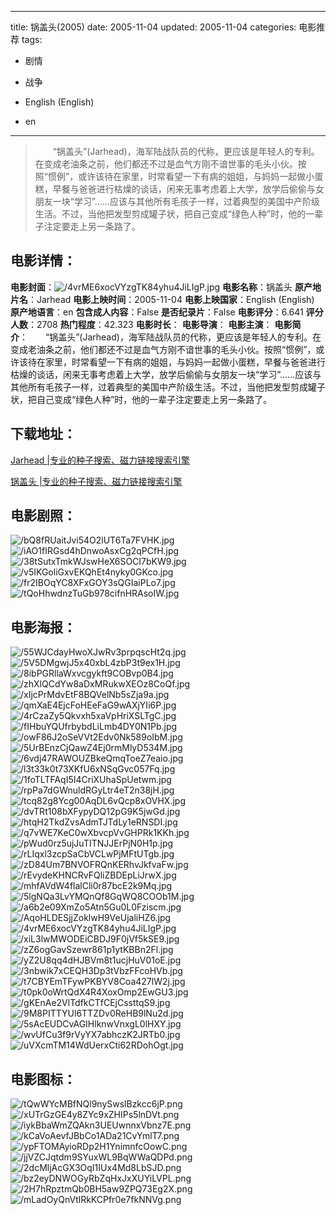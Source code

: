
---
title: 锅盖头(2005)
date: 2005-11-04
updated: 2005-11-04
categories: 电影推荐
tags:
- 剧情
- 战争

- English (English)
- en
---


> 　　“锅盖头”(Jarhead)，海军陆战队员的代称，更应该是年轻人的专利。在变成老油条之前，他们都还不过是血气方刚不谙世事的毛头小伙。按照“惯例”，或许该待在家里，时常看望一下有病的姐姐，与妈妈一起做小蛋糕，早餐与爸爸进行枯燥的谈话，闲来无事考虑着上大学，放学后偷偷与女朋友一块“学习”……应该与其他所有毛孩子一样，过着典型的美国中产阶级生活。不过，当他把发型剪成罐子状，把自己变成“绿色人种”时，他的一辈子注定要走上另一条路了。

## **电影详情**：

**电影封面**：<img src="https://image.tmdb.org/t/p/w200/4vrME6xocVYzgTK84yhu4JiLIgP.jpg" alt="/4vrME6xocVYzgTK84yhu4JiLIgP.jpg" title="/4vrME6xocVYzgTK84yhu4JiLIgP.jpg">
**电影名称**：锅盖头
**原产地片名**：Jarhead
**电影上映时间**：2005-11-04
**电影上映国家**：English (English)
**原产地语言**：en
**包含成人内容**：False
**是否纪录片**：False
**电影评分**：6.641
**评分人数**：2708
**热门程度**：42.323
**电影时长**：
**电影导演**：
**电影主演**：
**电影简介**：　　“锅盖头”(Jarhead)，海军陆战队员的代称，更应该是年轻人的专利。在变成老油条之前，他们都还不过是血气方刚不谙世事的毛头小伙。按照“惯例”，或许该待在家里，时常看望一下有病的姐姐，与妈妈一起做小蛋糕，早餐与爸爸进行枯燥的谈话，闲来无事考虑着上大学，放学后偷偷与女朋友一块“学习”……应该与其他所有毛孩子一样，过着典型的美国中产阶级生活。不过，当他把发型剪成罐子状，把自己变成“绿色人种”时，他的一辈子注定要走上另一条路了。

## **下载地址**：
[Jarhead |专业的种子搜索、磁力链接搜索引擎](https://movie.amd794.com:2083/?search=Jarhead&ordering=&mode=match_phrase&page_size=10&page=1)

[锅盖头 |专业的种子搜索、磁力链接搜索引擎](https://movie.amd794.com:2083/?search=%E9%94%85%E7%9B%96%E5%A4%B4&ordering=&mode=match_phrase&page_size=10&page=1)
 

## **电影剧照**：
<img src="https://image.tmdb.org/t/p/original/bQ8fRUaitJvi54O2lUT6Ta7FVHK.jpg" alt="/bQ8fRUaitJvi54O2lUT6Ta7FVHK.jpg" title="/bQ8fRUaitJvi54O2lUT6Ta7FVHK.jpg"><img src="https://image.tmdb.org/t/p/original/iAO1fIRGsd4hDnwoAsxCg2qPCfH.jpg" alt="/iAO1fIRGsd4hDnwoAsxCg2qPCfH.jpg" title="/iAO1fIRGsd4hDnwoAsxCg2qPCfH.jpg"><img src="https://image.tmdb.org/t/p/original/38tSutxTmkWJswHeX6SOCI7bKW9.jpg" alt="/38tSutxTmkWJswHeX6SOCI7bKW9.jpg" title="/38tSutxTmkWJswHeX6SOCI7bKW9.jpg"><img src="https://image.tmdb.org/t/p/original/v5IKGoliGxvEKQhEt4nyky0GKco.jpg" alt="/v5IKGoliGxvEKQhEt4nyky0GKco.jpg" title="/v5IKGoliGxvEKQhEt4nyky0GKco.jpg"><img src="https://image.tmdb.org/t/p/original/fr2IBOqYC8XFxGOY3sQGIaiPLo7.jpg" alt="/fr2IBOqYC8XFxGOY3sQGIaiPLo7.jpg" title="/fr2IBOqYC8XFxGOY3sQGIaiPLo7.jpg"><img src="https://image.tmdb.org/t/p/original/tQoHhwdnzTuGb978cifnHRAsoIW.jpg" alt="/tQoHhwdnzTuGb978cifnHRAsoIW.jpg" title="/tQoHhwdnzTuGb978cifnHRAsoIW.jpg">

## **电影海报**：
<img src="https://image.tmdb.org/t/p/original/55WJCdayHwoXJwRv3prpqscHt2q.jpg" alt="/55WJCdayHwoXJwRv3prpqscHt2q.jpg" title="/55WJCdayHwoXJwRv3prpqscHt2q.jpg"><img src="https://image.tmdb.org/t/p/original/5V5DMgwjJ5x40xbL4zbP3t9ex1H.jpg" alt="/5V5DMgwjJ5x40xbL4zbP3t9ex1H.jpg" title="/5V5DMgwjJ5x40xbL4zbP3t9ex1H.jpg"><img src="https://image.tmdb.org/t/p/original/8ibPGRllaWxvcgykft9COBvp0B4.jpg" alt="/8ibPGRllaWxvcgykft9COBvp0B4.jpg" title="/8ibPGRllaWxvcgykft9COBvp0B4.jpg"><img src="https://image.tmdb.org/t/p/original/zhXlQCdYw8aDxMRukwXEOz8CoQf.jpg" alt="/zhXlQCdYw8aDxMRukwXEOz8CoQf.jpg" title="/zhXlQCdYw8aDxMRukwXEOz8CoQf.jpg"><img src="https://image.tmdb.org/t/p/original/xIjcPrMdvEtF8BQVelNb5sZja9a.jpg" alt="/xIjcPrMdvEtF8BQVelNb5sZja9a.jpg" title="/xIjcPrMdvEtF8BQVelNb5sZja9a.jpg"><img src="https://image.tmdb.org/t/p/original/qmXaE4EjcFoHEeFaG9wAXjYIi6P.jpg" alt="/qmXaE4EjcFoHEeFaG9wAXjYIi6P.jpg" title="/qmXaE4EjcFoHEeFaG9wAXjYIi6P.jpg"><img src="https://image.tmdb.org/t/p/original/4rCzaZy5Qkvxh5xaVpHriXSLTgC.jpg" alt="/4rCzaZy5Qkvxh5xaVpHriXSLTgC.jpg" title="/4rCzaZy5Qkvxh5xaVpHriXSLTgC.jpg"><img src="https://image.tmdb.org/t/p/original/fIHbuYQUfrbybdLiLmb4DY0N1Pb.jpg" alt="/fIHbuYQUfrbybdLiLmb4DY0N1Pb.jpg" title="/fIHbuYQUfrbybdLiLmb4DY0N1Pb.jpg"><img src="https://image.tmdb.org/t/p/original/owF86J2oSeVVt2Edv0Nk589oIbM.jpg" alt="/owF86J2oSeVVt2Edv0Nk589oIbM.jpg" title="/owF86J2oSeVVt2Edv0Nk589oIbM.jpg"><img src="https://image.tmdb.org/t/p/original/5UrBEnzCjQawZ4Ej0rmMlyD534M.jpg" alt="/5UrBEnzCjQawZ4Ej0rmMlyD534M.jpg" title="/5UrBEnzCjQawZ4Ej0rmMlyD534M.jpg"><img src="https://image.tmdb.org/t/p/original/6vdj47RAWOUZBkeQmqToeZ7eaio.jpg" alt="/6vdj47RAWOUZBkeQmqToeZ7eaio.jpg" title="/6vdj47RAWOUZBkeQmqToeZ7eaio.jpg"><img src="https://image.tmdb.org/t/p/original/l3t33k0t73XKfU6xNSqGvc057Fq.jpg" alt="/l3t33k0t73XKfU6xNSqGvc057Fq.jpg" title="/l3t33k0t73XKfU6xNSqGvc057Fq.jpg"><img src="https://image.tmdb.org/t/p/original/1foTLTFAqI5I4CriXUhaSpUetwm.jpg" alt="/1foTLTFAqI5I4CriXUhaSpUetwm.jpg" title="/1foTLTFAqI5I4CriXUhaSpUetwm.jpg"><img src="https://image.tmdb.org/t/p/original/rpPa7dGWnuldRGyLtr4eT2n38jH.jpg" alt="/rpPa7dGWnuldRGyLtr4eT2n38jH.jpg" title="/rpPa7dGWnuldRGyLtr4eT2n38jH.jpg"><img src="https://image.tmdb.org/t/p/original/tcq82g8Ycg00AqDL6vQcp8xOVHX.jpg" alt="/tcq82g8Ycg00AqDL6vQcp8xOVHX.jpg" title="/tcq82g8Ycg00AqDL6vQcp8xOVHX.jpg"><img src="https://image.tmdb.org/t/p/original/dvTRt108bXFypyDQ12pG9K5jwGd.jpg" alt="/dvTRt108bXFypyDQ12pG9K5jwGd.jpg" title="/dvTRt108bXFypyDQ12pG9K5jwGd.jpg"><img src="https://image.tmdb.org/t/p/original/htqH2TkdZvsAdmTJTdLy1eRNSDI.jpg" alt="/htqH2TkdZvsAdmTJTdLy1eRNSDI.jpg" title="/htqH2TkdZvsAdmTJTdLy1eRNSDI.jpg"><img src="https://image.tmdb.org/t/p/original/q7vWE7KeC0wXbvcpVvGHPRk1KKh.jpg" alt="/q7vWE7KeC0wXbvcpVvGHPRk1KKh.jpg" title="/q7vWE7KeC0wXbvcpVvGHPRk1KKh.jpg"><img src="https://image.tmdb.org/t/p/original/pWud0rz5ujJuTITNJJErPjN0H1p.jpg" alt="/pWud0rz5ujJuTITNJJErPjN0H1p.jpg" title="/pWud0rz5ujJuTITNJJErPjN0H1p.jpg"><img src="https://image.tmdb.org/t/p/original/rLIqxl3zcpSaCbVCLwPjMFtUTgb.jpg" alt="/rLIqxl3zcpSaCbVCLwPjMFtUTgb.jpg" title="/rLIqxl3zcpSaCbVCLwPjMFtUTgb.jpg"><img src="https://image.tmdb.org/t/p/original/zD84Um7BNVOFRQnKERhvJkfvaFw.jpg" alt="/zD84Um7BNVOFRQnKERhvJkfvaFw.jpg" title="/zD84Um7BNVOFRQnKERhvJkfvaFw.jpg"><img src="https://image.tmdb.org/t/p/original/rEvydeKHNCRvFQliZBDEpLiJrwX.jpg" alt="/rEvydeKHNCRvFQliZBDEpLiJrwX.jpg" title="/rEvydeKHNCRvFQliZBDEpLiJrwX.jpg"><img src="https://image.tmdb.org/t/p/original/mhfAVdW4flalCli0r87bcE2k9Mq.jpg" alt="/mhfAVdW4flalCli0r87bcE2k9Mq.jpg" title="/mhfAVdW4flalCli0r87bcE2k9Mq.jpg"><img src="https://image.tmdb.org/t/p/original/5lgNQa3LvYMQnQf8GqWQ8COOb1M.jpg" alt="/5lgNQa3LvYMQnQf8GqWQ8COOb1M.jpg" title="/5lgNQa3LvYMQnQf8GqWQ8COOb1M.jpg"><img src="https://image.tmdb.org/t/p/original/a6b2e09XmZo5Atn5Gu0L0Fziscm.jpg" alt="/a6b2e09XmZo5Atn5Gu0L0Fziscm.jpg" title="/a6b2e09XmZo5Atn5Gu0L0Fziscm.jpg"><img src="https://image.tmdb.org/t/p/original/AqoHLDESjjZoklwH9VeUjaliHZ6.jpg" alt="/AqoHLDESjjZoklwH9VeUjaliHZ6.jpg" title="/AqoHLDESjjZoklwH9VeUjaliHZ6.jpg"><img src="https://image.tmdb.org/t/p/original/4vrME6xocVYzgTK84yhu4JiLIgP.jpg" alt="/4vrME6xocVYzgTK84yhu4JiLIgP.jpg" title="/4vrME6xocVYzgTK84yhu4JiLIgP.jpg"><img src="https://image.tmdb.org/t/p/original/xiL3lwMWODEiCBDJ9F0jVf5kSE9.jpg" alt="/xiL3lwMWODEiCBDJ9F0jVf5kSE9.jpg" title="/xiL3lwMWODEiCBDJ9F0jVf5kSE9.jpg"><img src="https://image.tmdb.org/t/p/original/zZ6ogGavSzewr861p1ytKBBn2Fl.jpg" alt="/zZ6ogGavSzewr861p1ytKBBn2Fl.jpg" title="/zZ6ogGavSzewr861p1ytKBBn2Fl.jpg"><img src="https://image.tmdb.org/t/p/original/yZ2U8qq4dHJBVm8t1ucjHuV01oE.jpg" alt="/yZ2U8qq4dHJBVm8t1ucjHuV01oE.jpg" title="/yZ2U8qq4dHJBVm8t1ucjHuV01oE.jpg"><img src="https://image.tmdb.org/t/p/original/3nbwik7xCEQH3Dp3tVbzFFcoHVb.jpg" alt="/3nbwik7xCEQH3Dp3tVbzFFcoHVb.jpg" title="/3nbwik7xCEQH3Dp3tVbzFFcoHVb.jpg"><img src="https://image.tmdb.org/t/p/original/t7CBYEmTFywPKBYV8Coa427lW2j.jpg" alt="/t7CBYEmTFywPKBYV8Coa427lW2j.jpg" title="/t7CBYEmTFywPKBYV8Coa427lW2j.jpg"><img src="https://image.tmdb.org/t/p/original/t0pk0oWrtQdX4R4XoxOmp2EwGU3.jpg" alt="/t0pk0oWrtQdX4R4XoxOmp2EwGU3.jpg" title="/t0pk0oWrtQdX4R4XoxOmp2EwGU3.jpg"><img src="https://image.tmdb.org/t/p/original/gKEnAe2VlTdfkCTfCEjCssttqS9.jpg" alt="/gKEnAe2VlTdfkCTfCEjCssttqS9.jpg" title="/gKEnAe2VlTdfkCTfCEjCssttqS9.jpg"><img src="https://image.tmdb.org/t/p/original/9M8PITTYUl6TTZDv0ReHB9lNu2d.jpg" alt="/9M8PITTYUl6TTZDv0ReHB9lNu2d.jpg" title="/9M8PITTYUl6TTZDv0ReHB9lNu2d.jpg"><img src="https://image.tmdb.org/t/p/original/5sAcEUDCvAGIHlknwVnxgL0lHXY.jpg" alt="/5sAcEUDCvAGIHlknwVnxgL0lHXY.jpg" title="/5sAcEUDCvAGIHlknwVnxgL0lHXY.jpg"><img src="https://image.tmdb.org/t/p/original/wvUfCu3f9rVyYX7abhczK2JRTb0.jpg" alt="/wvUfCu3f9rVyYX7abhczK2JRTb0.jpg" title="/wvUfCu3f9rVyYX7abhczK2JRTb0.jpg"><img src="https://image.tmdb.org/t/p/original/uVXcmTM14WdUerxCti62RDohOgt.jpg" alt="/uVXcmTM14WdUerxCti62RDohOgt.jpg" title="/uVXcmTM14WdUerxCti62RDohOgt.jpg">

## **电影图标**：
<img src="https://image.tmdb.org/t/p/original/tQwWYcMBfNQl9nySwslBzkcc6jP.png" alt="/tQwWYcMBfNQl9nySwslBzkcc6jP.png" title="/tQwWYcMBfNQl9nySwslBzkcc6jP.png"><img src="https://image.tmdb.org/t/p/original/xUTrGzGE4y8ZYc9xZHIPs5lnDVt.png" alt="/xUTrGzGE4y8ZYc9xZHIPs5lnDVt.png" title="/xUTrGzGE4y8ZYc9xZHIPs5lnDVt.png"><img src="https://image.tmdb.org/t/p/original/iykBbaWmZQAkn3UEUwnnxVbnz7E.png" alt="/iykBbaWmZQAkn3UEUwnnxVbnz7E.png" title="/iykBbaWmZQAkn3UEUwnnxVbnz7E.png"><img src="https://image.tmdb.org/t/p/original/kCaVoAevfJBbCo1ADa21CvYmlT7.png" alt="/kCaVoAevfJBbCo1ADa21CvYmlT7.png" title="/kCaVoAevfJBbCo1ADa21CvYmlT7.png"><img src="https://image.tmdb.org/t/p/original/ypFTOMAyioRDp2H1YnimnfcOowC.png" alt="/ypFTOMAyioRDp2H1YnimnfcOowC.png" title="/ypFTOMAyioRDp2H1YnimnfcOowC.png"><img src="https://image.tmdb.org/t/p/original/jjVZCJqtdm9SYuxWL9BqWWaQDPd.png" alt="/jjVZCJqtdm9SYuxWL9BqWWaQDPd.png" title="/jjVZCJqtdm9SYuxWL9BqWWaQDPd.png"><img src="https://image.tmdb.org/t/p/original/2dcMljAcGX3OqI1IUx4Md8LbSJD.png" alt="/2dcMljAcGX3OqI1IUx4Md8LbSJD.png" title="/2dcMljAcGX3OqI1IUx4Md8LbSJD.png"><img src="https://image.tmdb.org/t/p/original/bz2eyDNWOGyRbZqHxJxXUYiLVPL.png" alt="/bz2eyDNWOGyRbZqHxJxXUYiLVPL.png" title="/bz2eyDNWOGyRbZqHxJxXUYiLVPL.png"><img src="https://image.tmdb.org/t/p/original/2H7hRpztmQb0BH5aw9ZPQ73Eg2X.png" alt="/2H7hRpztmQb0BH5aw9ZPQ73Eg2X.png" title="/2H7hRpztmQb0BH5aw9ZPQ73Eg2X.png"><img src="https://image.tmdb.org/t/p/original/mLadOyQnVtlRkKCPfr0e7fkNNVg.png" alt="/mLadOyQnVtlRkKCPfr0e7fkNNVg.png" title="/mLadOyQnVtlRkKCPfr0e7fkNNVg.png">
